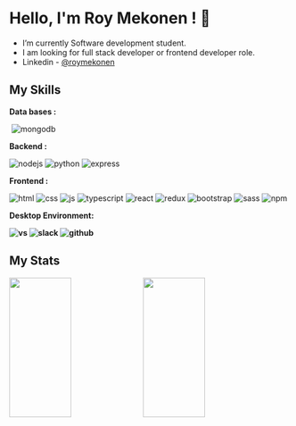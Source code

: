# Hello, I'm Roy Mekonen ! 👋

-  I’m currently Software development student. 
-  I am looking for full stack developer or frontend developer role.
-  Linkedin - [@roymekonen](https://www.linkedin.com/in/roy-mekonen-8b0620228/)


## My Skills 
<b>Data bases :</b>

<img alt="" src="https://img.shields.io/badge/mysql-%2300f.svg?style=for-the-badge&logo=mysql&logoColor=white" /> <img alt="mongodb" src="https://img.shields.io/badge/MongoDB-%234ea94b.svg?style=for-the-badge&logo=mongodb&logoColor=white" />

 <b>Backend :</b>
 
 <img alt="nodejs" src="https://img.shields.io/badge/node.js-6DA55F?style=for-the-badge&logo=node.js&logoColor=white" /> <img alt="python" src="https://img.shields.io/badge/python-3670A0?style=for-the-badge&logo=python&logoColor=ffdd54" /> <img alt="express" src="https://img.shields.io/badge/express.js-%23404d59.svg?style=for-the-badge&logo=express&logoColor=%2361DAFB" />
 
 <b>Frontend :</b>
 
 <img alt="html" src="https://img.shields.io/badge/html5-%23E34F26.svg?style=for-the-badge&logo=html5&logoColor=white" /> <img alt="css" src="https://img.shields.io/badge/css3-%231572B6.svg?style=for-the-badge&logo=css3&logoColor=white" /> <img alt="js" src="https://img.shields.io/badge/javascript-%23323330.svg?style=for-the-badge&logo=javascript&logoColor=%23F7DF1E" /> <img alt="typescript" src="https://img.shields.io/badge/typescript-%23007ACC.svg?style=for-the-badge&logo=typescript&logoColor=white" /> <img alt="react" src="https://img.shields.io/badge/react-%2320232a.svg?style=for-the-badge&logo=react&logoColor=%2361DAFB" /> <img alt="redux" src="https://img.shields.io/badge/redux-%23593d88.svg?style=for-the-badge&logo=redux&logoColor=white" /> <img alt="bootstrap" src="https://img.shields.io/badge/bootstrap-%23563D7C.svg?style=for-the-badge&logo=bootstrap&logoColor=white" /> <img alt="sass" src="https://img.shields.io/badge/SASS-hotpink.svg?style=for-the-badge&logo=SASS&logoColor=white" /> <img alt="npm" src="https://img.shields.io/badge/NPM-%23000000.svg?style=for-the-badge&logo=npm&logoColor=white" />
 
 <b>Desktop Environment:<b>
 
 <img alt="vs" src="https://img.shields.io/badge/Visual%20Studio%20Code-0078d7.svg?style=for-the-badge&logo=visual-studio-code&logoColor=white" /> <img alt="slack" src="https://img.shields.io/badge/Slack-4A154B?style=for-the-badge&logo=slack&logoColor=white" /> <img alt="github" src="https://img.shields.io/badge/github-%23121011.svg?style=for-the-badge&logo=github&logoColor=white" /> 
 
## My Stats

<img align="left" width="47%" height="250px" src="https://github-readme-stats.vercel.app/api?username=roymekonen&show_icons=true&theme=radical" />
<img align="left" width="47%" height="250px" src="https://github-readme-stats.vercel.app/api/top-langs/?username=roymekonen&layout=compact)](https://github.com/roymekonen/github-readme-stats" />




